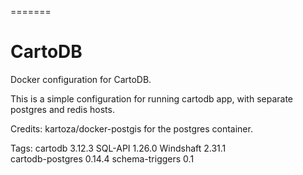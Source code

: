 =======
# CartoDB

Docker configuration for CartoDB.

This is a simple configuration for running cartodb app, with separate postgres and redis hosts.

Credits:
kartoza/docker-postgis for the postgres container.

Tags:
cartodb            3.12.3
SQL-API            1.26.0
Windshaft          2.31.1                                                                                                                                 
cartodb-postgres   0.14.4
schema-triggers    0.1
